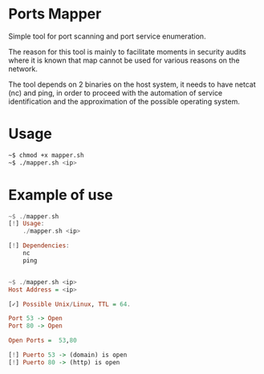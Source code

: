 # Ports Mapper
Simple tool for port scanning and port service enumeration.

The reason for this tool is mainly to facilitate moments in security audits where it is known that map cannot be used for various reasons on the network.

The tool depends on 2 binaries on the host system, it needs to have netcat (nc) and ping, in order to proceed with the automation of service identification and the approximation of the possible operating system.

# Usage

```bash
~$ chmod +x mapper.sh
~$ ./mapper.sh <ip>
```

# Example of use


```haskell
~$ ./mapper.sh
[!] Usage:
	./mapper.sh <ip>

[!] Dependencies:
	nc
	ping
```

```haskell

~$ ./mapper.sh <ip>
Host Address = <ip>

[✓] Possible Unix/Linux, TTL = 64.

Port 53 -> Open
Port 80 -> Open

Open Ports =  53,80

[!] Puerto 53 -> (domain) is open
[!] Puerto 80 -> (http) is open

```